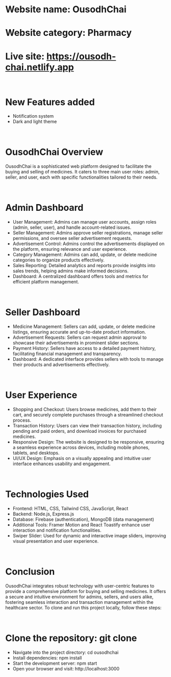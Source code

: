 # Website name: OusodhChai
# Website category: Pharmacy
# Live site: https://ousodh-chai.netlify.app

</br>

# New Features added
- Notification system
- Dark and light theme

</br>

# OusodhChai Overview
OusodhChai is a sophisticated web platform designed to facilitate the buying and selling of medicines. It caters to three main user roles: admin, seller, and user, each with specific functionalities tailored to their needs.

</br>

# Admin Dashboard
- User Management: Admins can manage user accounts, assign roles (admin, seller, user), and handle account-related issues.
- Seller Management: Admins approve seller registrations, manage seller permissions, and oversee seller advertisement requests.
- Advertisement Control: Admins control the advertisements displayed on the platform, ensuring relevance and user experience.
- Category Management: Admins can add, update, or delete medicine categories to organize products effectively.
- Sales Reporting: Detailed analytics and reports provide insights into sales trends, helping admins make informed decisions.
- Dashboard: A centralized dashboard offers tools and metrics for efficient platform management.

</br>

# Seller Dashboard
- Medicine Management: Sellers can add, update, or delete medicine listings, ensuring accurate and up-to-date product information.
- Advertisement Requests: Sellers can request admin approval to showcase their advertisements in prominent slider sections.
- Payment History: Sellers have access to a detailed payment history, facilitating financial management and transparency.
- Dashboard: A dedicated interface provides sellers with tools to manage their products and advertisements effectively.

</br>

# User Experience
- Shopping and Checkout: Users browse medicines, add them to their cart, and securely complete purchases through a streamlined checkout process.
- Transaction History: Users can view their transaction history, including pending and paid orders, and download invoices for purchased medicines.
- Responsive Design: The website is designed to be responsive, ensuring a seamless experience across devices, including mobile phones, tablets, and desktops.
- UI/UX Design: Emphasis on a visually appealing and intuitive user interface enhances usability and engagement.

</br>

# Technologies Used
- Frontend: HTML, CSS, Tailwind CSS, JavaScript, React
- Backend: Node.js, Express.js
- Database: Firebase (authentication), MongoDB (data management)
- Additional Tools: Framer Motion and React Toastify enhance user interaction and notification functionalities.
- Swiper Slider: Used for dynamic and interactive image sliders, improving visual presentation and user experience.

</br>

# Conclusion
OusodhChai integrates robust technology with user-centric features to provide a comprehensive platform for buying and selling medicines. It offers a secure and intuitive environment for admins, sellers, and users alike, fostering seamless interaction and transaction management within the healthcare sector.
To clone and run this project locally, follow these steps:

</br>

# Clone the repository: git clone <repository-url>
- Navigate into the project directory: cd ousodhchai
- Install dependencies: npm install
- Start the development server: npm start
- Open your browser and visit: http://localhost:3000
